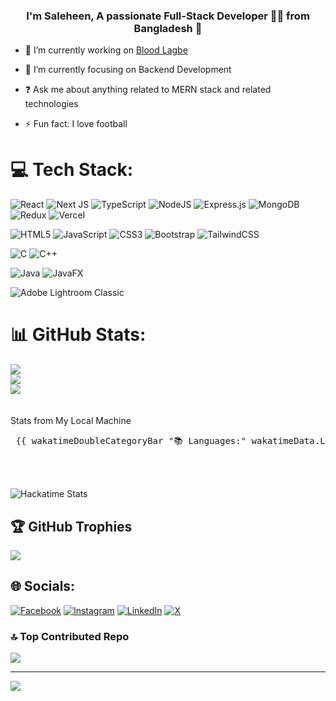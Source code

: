 ### <div align="center">I'm Saleheen, A passionate Full-Stack Developer 👨‍💻 from Bangladesh 🚀</div>  
  

- 🔭 I’m currently working on [Blood Lagbe](https://github.com/sakincse21/blood-lagbe-nextjs) 
  

- 🌱 I’m currently focusing on Backend Development 
  

- ❓ Ask me about anything related to MERN stack and related technologies 
  

- ⚡ Fun fact: I love football 
  

# 💻 Tech Stack: 
![React](https://img.shields.io/badge/react-%2320232a.svg?style=for-the-badge&logo=react&logoColor=%2361DAFB) 
![Next JS](https://img.shields.io/badge/Next-black?style=for-the-badge&logo=next.js&logoColor=white) 
![TypeScript](https://img.shields.io/badge/typescript-%23007ACC.svg?style=for-the-badge&logo=typescript&logoColor=white)
![NodeJS](https://img.shields.io/badge/node.js-6DA55F?style=for-the-badge&logo=node.js&logoColor=white) 
![Express.js](https://img.shields.io/badge/express.js-%23404d59.svg?style=for-the-badge&logo=express&logoColor=%2361DAFB) 
![MongoDB](https://img.shields.io/badge/MongoDB-%234ea94b.svg?style=for-the-badge&logo=mongodb&logoColor=white) 
![Redux](https://img.shields.io/badge/Redux-%23764abc.svg?style=for-the-badge&logo=redux&logoColor=white)
![Vercel](https://img.shields.io/badge/vercel-%23000000.svg?style=for-the-badge&logo=vercel&logoColor=white) 

 ![HTML5](https://img.shields.io/badge/html5-%23E34F26.svg?style=for-the-badge&logo=html5&logoColor=white) 
 ![JavaScript](https://img.shields.io/badge/javascript-%23323330.svg?style=for-the-badge&logo=javascript&logoColor=%23F7DF1E) 
 ![CSS3](https://img.shields.io/badge/css3-%231572B6.svg?style=for-the-badge&logo=css3&logoColor=white) 
 ![Bootstrap](https://img.shields.io/badge/bootstrap-%238511FA.svg?style=for-the-badge&logo=bootstrap&logoColor=white)
 ![TailwindCSS](https://img.shields.io/badge/Tailwind_CSS-%2338bdf8.svg?style=for-the-badge&logo=tailwind-css&logoColor=white)


![C](https://img.shields.io/badge/c-%2300599C.svg?style=for-the-badge&logo=c&logoColor=white) ![C++](https://img.shields.io/badge/c++-%2300599C.svg?style=for-the-badge&logo=c%2B%2B&logoColor=white)

![Java](https://img.shields.io/badge/java-%23ED8B00.svg?style=for-the-badge&logo=openjdk&logoColor=white) ![JavaFX](https://img.shields.io/badge/javafx-%23FF0000.svg?style=for-the-badge&logo=javafx&logoColor=white)

![Adobe Lightroom Classic](https://img.shields.io/badge/Adobe%20Lightroom%20Classic-31A8FF.svg?style=for-the-badge&logo=Adobe%20Lightroom%20Classic&logoColor=white)
# 📊 GitHub Stats:
![](https://github-readme-stats.vercel.app/api?username=sakincse21&theme=dark&hide_border=true&include_all_commits=true&count_private=false)<br/>
![](https://github-readme-streak-stats.herokuapp.com/?user=sakincse21&theme=dark&hide_border=true)<br/>
![](https://github-readme-stats.vercel.app/api/top-langs/?username=sakincse21&theme=dark&hide_border=true&include_all_commits=true&count_private=false&layout=compact) <br/>
<br />
<br />
Stats from My Local Machine
<pre> {{ wakatimeDoubleCategoryBar "📚 Languages:" wakatimeData.Languages "💼 Projects:" wakatimeData.Projects 5 }} </pre>
<br />
<br />



![Hackatime Stats](https://github-readme-stats.hackclub.dev/api/wakatime?username=4751&api_domain=hackatime.hackclub.com&theme=darcula&custom_title=Hackatime+Stats&layout=compact&cache_seconds=0&langs_count=8)



## 🏆 GitHub Trophies
![](https://github-profile-trophy.vercel.app/?username=sakincse21&theme=gruvbox&no-frame=false&no-bg=true&margin-w=4)


## 🌐 Socials:
[![Facebook](https://img.shields.io/badge/Facebook-%231877F2.svg?logo=Facebook&logoColor=white)](https://facebook.com/saleheen.sakin) 
[![Instagram](https://img.shields.io/badge/Instagram-%23E4405F.svg?logo=Instagram&logoColor=white)](https://instagram.com/saleheen.sakin) 
[![LinkedIn](https://img.shields.io/badge/LinkedIn-%230077B5.svg?logo=linkedin&logoColor=white)](https://linkedin.com/in/saleheen-sakin) 
[![X](https://img.shields.io/badge/X-black.svg?logo=X&logoColor=white)](https://x.com/iamsakin) 


### 🔝 Top Contributed Repo
![](https://github-contributor-stats.vercel.app/api?username=sakincse21&limit=5&theme=dark&combine_all_yearly_contributions=true)

---
[![](https://visitcount.itsvg.in/api?id=sakincse21&icon=0&color=12)](https://visitcount.itsvg.in)

